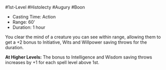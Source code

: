 #1st-Level #Histolecty #Augury #Boon
 
- Casting Time: Action
- Range: 60'
- Duration: 1 hour  

You clear the mind of a creature you can see within range, allowing them to get a +2 bonus to Initiative, Wits and Willpower saving throws for the duration.
 
**At Higher Levels:** The bonus to Intelligence and Wisdom saving throws increases by +1 for each spell level above 1st.